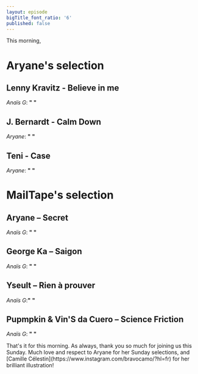 ```yaml
---
layout: episode
bigTitle_font_ratio: '6'
published: false
---
```

<p id="introduction">This morning, 
</p>

# Aryane's selection

## Lenny Kravitz - Believe in me
_Anaïs G_: **"** **"**

## J. Bernardt - Calm Down
_Aryane_: **"** **"**

## Teni - Case
_Aryane_: **"** **"**


# MailTape's selection

## Aryane – Secret
_Anaïs G_: **"** **"**

## George Ka – Saigon
_Anaïs G_: **"** **"**

## Yseult – Rien à prouver
_Anaïs G_:**"** **"**

## Pupmpkin & Vin'S da Cuero – Science Friction
_Anaïs G_: **"** **"**


<p id="outroduction"> That's it for this morning. As always, thank you so much for joining us this Sunday. Much love and respect to Aryane for her Sunday selections, and [Camille Célestin](https://www.instagram.com/bravocamo/?hl=fr) for her brilliant illustration!</p>